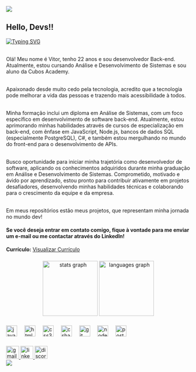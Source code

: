 <img src="https://capsule-render.vercel.app/api?type=waving&color=00bfbf&height=200&section=header&text=Vitor%20Tavares&fontColor=fff&fontSize=40&animation=twinkling" />

## Hello, Devs!! 
[![Typing SVG](https://readme-typing-svg.demolab.com?font=Fira+Code&weight=900&size=23&pause=1000&color=2239F7&background=110CFF00&center=true&vCenter=true&width=800&lines=JavaScript;Node.js;Csharp;PostgreSQL)](https://git.io/typing-svg)

<br>Olá! Meu nome é Vitor, tenho 22 anos e sou desenvolvedor Back-end. Atualmente, estou cursando Análise e Desenvolvimento de Sistemas e sou aluno da Cubos Academy. 
  
  <br>Apaixonado desde muito cedo pela tecnologia, acredito que a tecnologia pode melhorar a vida das pessoas e trazendo mais acessibilidade à todos.</br>

   <br>Minha formação inclui um diploma em Análise de Sistemas, com um foco específico em desenvolvimento de software back-end. Atualmente, estou aprimorando minhas habilidades através de cursos de especialização em back-end, com ênfase em JavaScript, Node.js, bancos de dados SQL (especialmente PostgreSQL), C#, e também estou mergulhando no mundo do front-end para o desenvolvimento de APIs.<br>   
   
<br> Busco oportunidade para iniciar minha trajetória como desenvolvedor de software, aplicando os conhecimentos adquiridos durante minha graduação em Análise e Desenvolvimento de Sistemas. Comprometido, motivado e ávido por aprendizado, estou pronto para contribuir ativamente em projetos desafiadores, desenvolvendo minhas habilidades técnicas e colaborando para o crescimento da equipe e da empresa. <br>
  
  <br> Em meus repositórios estão meus projetos, que representam minha jornada no mundo dev!  <br>
<h4>Se você deseja entrar em contato comigo, fique à vontade para me enviar um e-mail ou me contactar através do LinkedIn!</h4>

**Currículo:** [Visualizar Currículo](https://drive.google.com/file/d/1TM8QQWm-JQEcIZjDrZjc7RqdGG_I8T26/view?usp=sharing)


###

<div align="center">
  <img src="https://github-readme-stats.vercel.app/api?username=Vitor6278&hide_title=false&hide_rank=false&show_icons=true&include_all_commits=true&count_private=true&disable_animations=false&theme=dracula&locale=en&hide_border=false" height="150" alt="stats graph"  />
  <img src="https://github-readme-stats.vercel.app/api/top-langs?username=Vitor6278&locale=en&hide_title=false&layout=compact&card_width=320&langs_count=5&theme=dracula&hide_border=false" height="150" alt="languages graph"  />
</div>

###

<div align="left">
  <img src="https://cdn.jsdelivr.net/gh/devicons/devicon/icons/javascript/javascript-original.svg" height="30" alt="javascript logo"  />
  <img width="12" />
  <img src="https://cdn.jsdelivr.net/gh/devicons/devicon/icons/html5/html5-original.svg" height="30" alt="html5 logo"  />
  <img width="12" />
  <img src="https://cdn.jsdelivr.net/gh/devicons/devicon/icons/css3/css3-original.svg" height="30" alt="css3 logo"  />
  <img width="12" />
  <img src="https://cdn.jsdelivr.net/gh/devicons/devicon/icons/csharp/csharp-original.svg" height="30" alt="csharp logo"  />
  <img width="12" />
  <img src="https://cdn.jsdelivr.net/gh/devicons/devicon/icons/git/git-original.svg" height="30" alt="git logo"  />
  <img width="12" />
  <img src="https://cdn.jsdelivr.net/gh/devicons/devicon/icons/nodejs/nodejs-original.svg" height="30" alt="nodejs logo"  />
  <img width="12" />
  <img src="https://cdn.jsdelivr.net/gh/devicons/devicon/icons/postgresql/postgresql-original.svg" height="30" alt="postgresql logo"  />
</div>

###

<div align="left">
  <a href="vitorr6278@gmail.com" target="_blank">
    <img src="https://img.shields.io/static/v1?message=Gmail&logo=gmail&label=&color=D14836&logoColor=white&labelColor=&style=for-the-badge" height="35" alt="gmail logo"  />
  </a>
  <a href="https://linkedin.com/in/vitor-tavares-83085a276" target="_blank">
    <img src="https://img.shields.io/static/v1?message=LinkedIn&logo=linkedin&label=&color=0077B5&logoColor=white&labelColor=&style=for-the-badge" height="35" alt="linkedin logo"  />
  </a>
  <a href="http://discordapp.com/users/____6278" target="_blank">
    <img src="https://img.shields.io/static/v1?message=Discord&logo=discord&label=&color=7289DA&logoColor=white&labelColor=&style=for-the-badge" height="35" alt="discord logo"  />
  </a>
</div>

<img src="https://capsule-render.vercel.app/api?type=waving&color=00bfbf&height=200&section=footer&animation=twinkling" />







